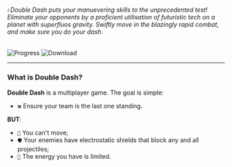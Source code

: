 ###### `ℹ️` Double Dash puts your manuevering skills to the unprecedented test! Eliminate your opponents by a proficient utilisation of futuristic tech on a planet with superfluos gravity. Swiftly move in the blazingly rapid combat, and make sure you do your dash.
![Progress](https://img.shields.io/badge/Progress%3A-0⁒-gray?style=for-the-badge&logo=hackthebox)
![Download](https://img.shields.io/badge/Download%3A-unavailable-red?style=for-the-badge&logo=dropbox)

---

### What is Double Dash?
**Double Dash** is a multiplayer game. The goal is simple:
- `❌` Ensure your team is the last one standing.

**BUT**:
- `🥾` You can't move;
- `🛡️` Your enemies have electrostatic shields that block any and all projectiles;
- `🔋` The energy you have is limited.

